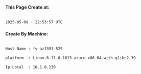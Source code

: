 
   
#### This Page Create at:

```bash

2025-05-08 - 22:53:57 UTC

```

#### Create By Machine:

```bash

Host Name : fv-az1391-529

platform  : Linux-6.11.0-1013-azure-x86_64-with-glibc2.39

Ip Local  : 10.1.0.139

```

